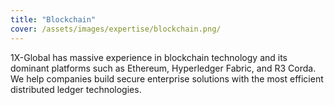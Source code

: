 ```yaml
---
title: "Blockchain"
cover: /assets/images/expertise/blockchain.png/
---
```


1X-Global has massive experience in blockchain technology and its dominant platforms such as Ethereum, Hyperledger Fabric, and R3 Corda. We help companies build secure enterprise solutions with the most efficient distributed ledger technologies.
